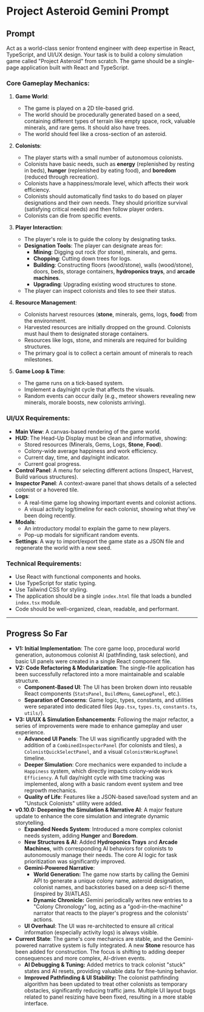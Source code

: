 # Project Asteroid Gemini Prompt

## Prompt

Act as a world-class senior frontend engineer with deep expertise in React, TypeScript, and UI/UX design. Your task is to build a colony simulation game called "Project Asteroid" from scratch. The game should be a single-page application built with React and TypeScript.

### Core Gameplay Mechanics:

1.  **Game World**:
    *   The game is played on a 2D tile-based grid.
    *   The world should be procedurally generated based on a seed, containing different types of terrain like empty space, rock, valuable minerals, and rare gems. It should also have trees.
    *   The world should feel like a cross-section of an asteroid.

2.  **Colonists**:
    *   The player starts with a small number of autonomous colonists.
    *   Colonists have basic needs, such as **energy** (replenished by resting in beds), **hunger** (replenished by eating food), and **boredom** (reduced through recreation).
    *   Colonists have a happiness/morale level, which affects their work efficiency.
    *   Colonists should automatically find tasks to do based on player designations and their own needs. They should prioritize survival (satisfying critical needs) and then follow player orders.
    *   Colonists can die from specific events.

3.  **Player Interaction**:
    *   The player's role is to guide the colony by designating tasks.
    *   **Designation Tools**: The player can designate areas for:
        *   **Mining**: Digging out rock (for stone), minerals, and gems.
        *   **Chopping**: Cutting down trees for logs.
        *   **Building**: Constructing floors (wood/stone), walls (wood/stone), doors, beds, storage containers, **hydroponics trays**, and **arcade machines**.
        *   **Upgrading**: Upgrading existing wood structures to stone.
    *   The player can inspect colonists and tiles to see their status.

4.  **Resource Management**:
    *   Colonists harvest resources (**stone**, minerals, gems, logs, **food**) from the environment.
    *   Harvested resources are initially dropped on the ground. Colonists must haul them to designated storage containers.
    *   Resources like logs, stone, and minerals are required for building structures.
    *   The primary goal is to collect a certain amount of minerals to reach milestones.

5.  **Game Loop & Time**:
    *   The game runs on a tick-based system.
    *   Implement a day/night cycle that affects the visuals.
    *   Random events can occur daily (e.g., meteor showers revealing new minerals, morale boosts, new colonists arriving).

### UI/UX Requirements:

*   **Main View**: A canvas-based rendering of the game world.
*   **HUD**: The Head-Up Display must be clean and informative, showing:
    *   Stored resources (Minerals, Gems, Logs, **Stone**, **Food**).
    *   Colony-wide average happiness and work efficiency.
    *   Current day, time, and day/night indicator.
    *   Current goal progress.
*   **Control Panel**: A menu for selecting different actions (Inspect, Harvest, Build various structures).
*   **Inspector Panel**: A context-aware panel that shows details of a selected colonist or a hovered tile.
*   **Logs**:
    *   A real-time game log showing important events and colonist actions.
    *   A visual activity log/timeline for each colonist, showing what they've been doing recently.
*   **Modals**:
    *   An introductory modal to explain the game to new players.
    *   Pop-up modals for significant random events.
*   **Settings**: A way to import/export the game state as a JSON file and regenerate the world with a new seed.

### Technical Requirements:

*   Use React with functional components and hooks.
*   Use TypeScript for static typing.
*   Use Tailwind CSS for styling.
*   The application should be a single `index.html` file that loads a bundled `index.tsx` module.
*   Code should be well-organized, clean, readable, and performant.

---

## Progress So Far

*   **V1: Initial Implementation**: The core game loop, procedural world generation, autonomous colonist AI (pathfinding, task selection), and basic UI panels were created in a single React component file.
*   **V2: Code Refactoring & Modularization**: The single-file application has been successfully refactored into a more maintainable and scalable structure.
    *   **Component-Based UI**: The UI has been broken down into reusable React components (`StatsPanel`, `BuildMenu`, `GameLogPanel`, etc.).
    *   **Separation of Concerns**: Game logic, types, constants, and utilities were separated into dedicated files (`App.tsx`, `types.ts`, `constants.ts`, `utils/`).
*   **V3: UI/UX & Simulation Enhancements**: Following the major refactor, a series of improvements were made to enhance gameplay and user experience.
    *   **Advanced UI Panels**: The UI was significantly upgraded with the addition of a `CombinedInspectorPanel` (for colonists and tiles), a `ColonistQuickSelectPanel`, and a visual `ColonistWorkLogPanel` timeline.
    *   **Deeper Simulation**: Core mechanics were expanded to include a `Happiness` system, which directly impacts colony-wide `Work Efficiency`. A full day/night cycle with time tracking was implemented, along with a basic random event system and tree regrowth mechanics.
    *   **Quality of Life**: Features like a JSON-based save/load system and an "Unstuck Colonists" utility were added.
*   **v0.10.0: Deepening the Simulation & Narrative AI**: A major feature update to enhance the core simulation and integrate dynamic storytelling.
    *   **Expanded Needs System**: Introduced a more complex colonist needs system, adding **Hunger** and **Boredom**.
    *   **New Structures & AI**: Added **Hydroponics Trays** and **Arcade Machines**, with corresponding AI behaviors for colonists to autonomously manage their needs. The core AI logic for task prioritization was significantly improved.
    *   **Gemini-Powered Narrative**:
        *   **World Generation:** The game now starts by calling the Gemini API to generate a unique colony name, asteroid designation, colonist names, and backstories based on a deep sci-fi theme (inspired by 3I/ATLAS).
        *   **Dynamic Chronicle:** Gemini periodically writes new entries to a "Colony Chronology" log, acting as a "god-in-the-machine" narrator that reacts to the player's progress and the colonists' actions.
    *   **UI Overhaul**: The UI was re-architected to ensure all critical information (especially activity logs) is always visible.
*   **Current State**: The game's core mechanics are stable, and the Gemini-powered narrative system is fully integrated. A new **Stone** resource has been added for construction. The focus is shifting to adding deeper consequences and more complex, AI-driven events.
    *   **AI Debugging & Tuning:** Added metrics to track colonist "stuck" states and AI resets, providing valuable data for fine-tuning behavior.
    *   **Improved Pathfinding & UI Stability:** The colonist pathfinding algorithm has been updated to treat other colonists as temporary obstacles, significantly reducing traffic jams. Multiple UI layout bugs related to panel resizing have been fixed, resulting in a more stable interface.